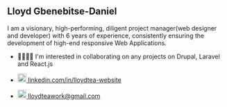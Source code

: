 ## Lloyd Gbenebitse-Daniel

I am a visionary, high-performing, diligent project manager(web designer and developer) with 6 years of experience, consistently ensuring the development of high-end responsive Web Applications.

- 🫱🏾‍🫲🏼 I'm interested in collaborating on any projects on Drupal, Laravel and React.js

- <a href="linkedin.com/in/lloydtea-website" target="blank"><img src="https://github.com/LloydTea/Who-I-Am/blob/main/Assets/Lloyd_Tea-27.png?raw=true" width="20px"> linkedin.com/in/lloydtea-website</a>

- <a href="mailto:lloydteawork@gmail.com" target="blank"><img src="https://github.com/LloydTea/Who-I-Am/blob/main/Assets/Lloyd_Tea-2.png?raw=true" width="20px"> lloydteawork@gmail.com</a>

